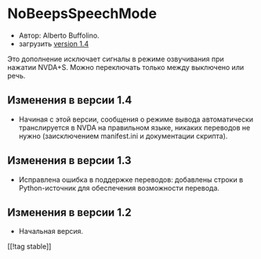# NoBeepsSpeechMode #

*	 Автор: Alberto Buffolino.
*	 загрузить [version 1.4][1]

Это дополнение исключает сигналы в режиме озвучивания при нажатии
NVDA+S. Можно переключать только между выключено или речь.

## Изменения в версии 1.4 ##
*	 Начиная с этой версии, сообщения о режиме вывода автоматически
   транслируется в NVDA на правильном языке, никаких переводов не нужно
   (заисключением manifest.ini и документации скрипта).

## Изменения в версии 1.3 ##
*	 Исправлена ошибка в поддержке переводов: добавлены строки в
   Python-источник для обеспечения возможности перевода.

## Изменения в версии 1.2 ##
*	 Начальная версия.

[[!tag stable]]

[1]: http://addons.nvda-project.org/files/get.php?file=nb
